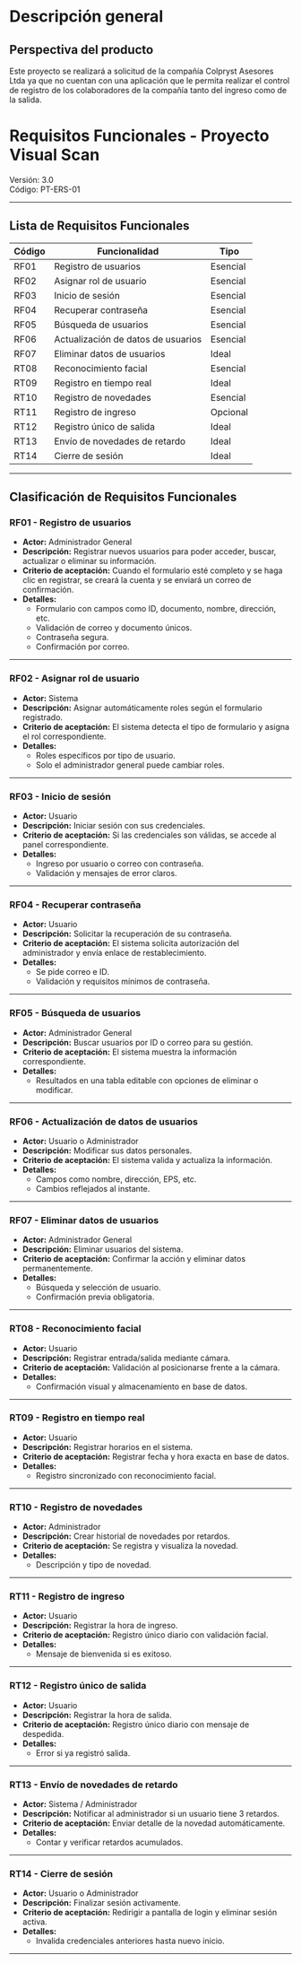 # Descripción general

## Perspectiva del producto

Este proyecto se realizará a solicitud de la compañía Colpryst Asesores Ltda ya que no 
cuentan con una aplicación que le permita realizar el control de registro de los 
colaboradores de la compañía tanto del ingreso como de la salida.

# Requisitos Funcionales - Proyecto Visual Scan

Versión: 3.0   
Código: PT-ERS-01  

---

## Lista de Requisitos Funcionales

| Código  | Funcionalidad                              | Tipo       |
|---------|--------------------------------------------|------------|
| RF01    | Registro de usuarios                       | Esencial   |
| RF02    | Asignar rol de usuario                     | Esencial   |
| RF03    | Inicio de sesión                           | Esencial   |
| RF04    | Recuperar contraseña                       | Esencial   |
| RF05    | Búsqueda de usuarios                       | Esencial   |
| RF06    | Actualización de datos de usuarios         | Esencial   |
| RF07    | Eliminar datos de usuarios                 | Ideal      |
| RT08    | Reconocimiento facial                      | Esencial   |
| RT09    | Registro en tiempo real                    | Ideal      |
| RT10    | Registro de novedades                      | Esencial   |
| RT11    | Registro de ingreso                        | Opcional   |
| RT12    | Registro único de salida                   | Ideal      |
| RT13    | Envío de novedades de retardo              | Ideal      |
| RT14    | Cierre de sesión                           | Ideal      |


---

## Clasificación de Requisitos Funcionales

### RF01 - Registro de usuarios

- **Actor:** Administrador General  
- **Descripción:** Registrar nuevos usuarios para poder acceder, buscar, actualizar o eliminar su información.  
- **Criterio de aceptación:** Cuando el formulario esté completo y se haga clic en registrar, se creará la cuenta y se enviará un correo de confirmación.  
- **Detalles:**
  - Formulario con campos como ID, documento, nombre, dirección, etc.
  - Validación de correo y documento únicos.
  - Contraseña segura.
  - Confirmación por correo.

---

### RF02 - Asignar rol de usuario

- **Actor:** Sistema  
- **Descripción:** Asignar automáticamente roles según el formulario registrado.  
- **Criterio de aceptación:** El sistema detecta el tipo de formulario y asigna el rol correspondiente.  
- **Detalles:**
  - Roles específicos por tipo de usuario.
  - Solo el administrador general puede cambiar roles.

---

### RF03 - Inicio de sesión

- **Actor:** Usuario  
- **Descripción:** Iniciar sesión con sus credenciales.  
- **Criterio de aceptación:** Si las credenciales son válidas, se accede al panel correspondiente.  
- **Detalles:**
  - Ingreso por usuario o correo con contraseña.
  - Validación y mensajes de error claros.

---

### RF04 - Recuperar contraseña

- **Actor:** Usuario  
- **Descripción:** Solicitar la recuperación de su contraseña.  
- **Criterio de aceptación:** El sistema solicita autorización del administrador y envía enlace de restablecimiento.  
- **Detalles:**
  - Se pide correo e ID.
  - Validación y requisitos mínimos de contraseña.

---

### RF05 - Búsqueda de usuarios

- **Actor:** Administrador General  
- **Descripción:** Buscar usuarios por ID o correo para su gestión.  
- **Criterio de aceptación:** El sistema muestra la información correspondiente.  
- **Detalles:**
  - Resultados en una tabla editable con opciones de eliminar o modificar.

---

### RF06 - Actualización de datos de usuarios

- **Actor:** Usuario o Administrador  
- **Descripción:** Modificar sus datos personales.  
- **Criterio de aceptación:** El sistema valida y actualiza la información.  
- **Detalles:**
  - Campos como nombre, dirección, EPS, etc.
  - Cambios reflejados al instante.

---

### RF07 - Eliminar datos de usuarios

- **Actor:** Administrador General  
- **Descripción:** Eliminar usuarios del sistema.  
- **Criterio de aceptación:** Confirmar la acción y eliminar datos permanentemente.  
- **Detalles:**
  - Búsqueda y selección de usuario.
  - Confirmación previa obligatoria.

---

### RT08 - Reconocimiento facial

- **Actor:** Usuario  
- **Descripción:** Registrar entrada/salida mediante cámara.  
- **Criterio de aceptación:** Validación al posicionarse frente a la cámara.  
- **Detalles:**
  - Confirmación visual y almacenamiento en base de datos.

---

### RT09 - Registro en tiempo real

- **Actor:** Usuario  
- **Descripción:** Registrar horarios en el sistema.  
- **Criterio de aceptación:** Registrar fecha y hora exacta en base de datos.  
- **Detalles:**
  - Registro sincronizado con reconocimiento facial.

---

### RT10 - Registro de novedades

- **Actor:** Administrador  
- **Descripción:** Crear historial de novedades por retardos.  
- **Criterio de aceptación:** Se registra y visualiza la novedad.  
- **Detalles:**
  - Descripción y tipo de novedad.

---

### RT11 - Registro de ingreso

- **Actor:** Usuario  
- **Descripción:** Registrar la hora de ingreso.  
- **Criterio de aceptación:** Registro único diario con validación facial.  
- **Detalles:**
  - Mensaje de bienvenida si es exitoso.

---

### RT12 - Registro único de salida

- **Actor:** Usuario  
- **Descripción:** Registrar la hora de salida.  
- **Criterio de aceptación:** Registro único diario con mensaje de despedida.  
- **Detalles:**
  - Error si ya registró salida.

---

### RT13 - Envío de novedades de retardo

- **Actor:** Sistema / Administrador  
- **Descripción:** Notificar al administrador si un usuario tiene 3 retardos.  
- **Criterio de aceptación:** Enviar detalle de la novedad automáticamente.  
- **Detalles:**
  - Contar y verificar retardos acumulados.

---

### RT14 - Cierre de sesión

- **Actor:** Usuario o Administrador  
- **Descripción:** Finalizar sesión activamente.  
- **Criterio de aceptación:** Redirigir a pantalla de login y eliminar sesión activa.  
- **Detalles:**
  - Invalida credenciales anteriores hasta nuevo inicio.

---
